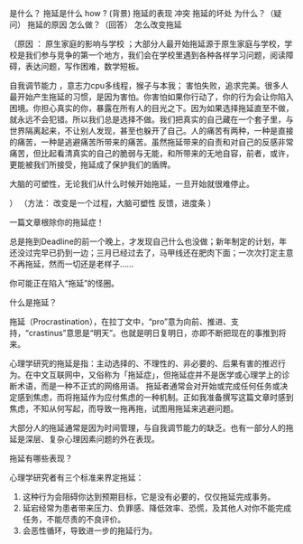 是什么？                   拖延是什么
how ? (背景)             拖延的表现
冲突                           拖延的坏处
为什么？（疑问）   拖延的原因
怎么做？（回答）   怎么改变拖延

（原因   ：
原生家庭的影响与学校 ；大部分人最开始拖延源于原生家庭与学校，学校是我们参与竞争的第一个地方，我们会在学校里遇到各种各样学习问题，阅读障碍，表达问题，写作困难，数学短板。

自我调节能力 ，意志力cpu多线程，猴子与本我；
害怕失败，追求完美。很多人最开始产生拖延的习惯，是因为害怕。你害怕如果你行动了，你的行为会让你陷入困境。你担心真实的你，暴露在所有人的目光之下。因为如果选择拖延直至不做，就永远不会犯错。所以我们总是选择不做。我们把真实的自己藏在一个套子里，与世界隔离起来，不让别人发现，甚至也躲开了自己。人的痛苦有两种，一种是直接的痛苦，一种是逃避痛苦所带来的痛苦。虽然拖延带来的自责和对自己的反感非常痛苦，但比起看清真实的自己的脆弱与无能，和所带来的无地自容，前者，或许，更能被我们所接受，拖延成了保护我们的盾牌。

大脑的可塑性，无论我们从什么时候开始拖延，一旦开始就很难停止。

）
（方法：
改变是一个过程，大脑可塑性
反馈，进度条
）

一篇文章根除你的拖延症！


总是拖到Deadline的前一个晚上，才发现自己什么也没做；新年制定的计划，年还没过完早已扔到一边；三月已经过去了，马甲线还在肥肉下面；一次次打定主意不再拖延，然而一切还是老样子……


你可能正在陷入“拖延”的怪圈。

什么是拖延？

拖延（Procrastination），在拉丁文中，“pro”意为向前、推进、支持，“crastinus”意思是“明天”。也就是明日复明日，亦即不断把现在的事推到将来。

心理学研究的拖延是指：主动选择的、不理性的、非必要的、后果有害的推迟行为。在中文互联网中，又俗称为「拖延症」，但拖延症并不是医学或心理学上的诊断术语，而是一种不正式的网络用语。
拖延者通常会对开始或完成任何任务或决定感到焦虑，而将拖延作为应付焦虑的一种机制。正如我准备撰写这篇文章时感到焦虑，不知从何写起，而导致一拖再拖，试图用拖延来逃避问题。

大部分人的拖延通常是因为时间管理，与自我调节能力的缺乏。也有一部分人的拖延是深层、复杂心理因素问题的外在表现。


拖延有哪些表现？

心理学研究者有三个标准来界定拖延：
  1. 这种行为会阻碍你达到预期目标，它是没有必要的，仅仅拖延完成事务。
  2. 延宕经常为患者带来压力、负罪感、降低效率、恐慌，及其他人对你不能完成任务，不能尽责的不良评价。
  3. 会恶性循环，导致进一步的拖延行为。



